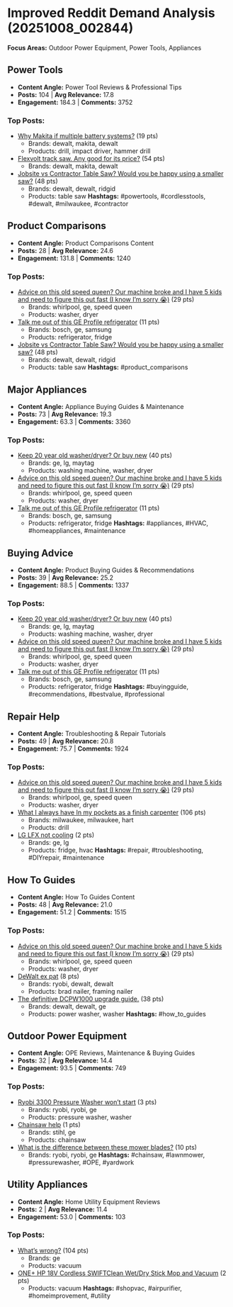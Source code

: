 # Improved Reddit Demand Analysis (20251008_002844)

**Focus Areas:** Outdoor Power Equipment, Power Tools, Appliances

## Power Tools
- **Content Angle:** Power Tool Reviews & Professional Tips
- **Posts:** 104 | **Avg Relevance:** 17.8
- **Engagement:** 184.3 | **Comments:** 3752
### Top Posts:
- [Why Makita if multiple battery systems?](https://reddit.com/r/Makita/comments/1nx1e8k/why_makita_if_multiple_battery_systems/) (19 pts)
  - Brands: dewalt, makita, dewalt
  - Products: drill, impact driver, hammer drill
- [Flexvolt track saw. Any good for its price?](https://reddit.com/r/Dewalt/comments/1nvgutw/flexvolt_track_saw_any_good_for_its_price/) (54 pts)
  - Brands: dewalt, makita, dewalt
- [Jobsite vs Contractor Table Saw? Would you be happy using a smaller saw?](https://reddit.com/r/DIY/comments/1nwpxi1/jobsite_vs_contractor_table_saw_would_you_be/) (48 pts)
  - Brands: dewalt, dewalt, ridgid
  - Products: table saw
**Hashtags:** #powertools, #cordlesstools, #dewalt, #milwaukee, #contractor

## Product Comparisons
- **Content Angle:** Product Comparisons Content
- **Posts:** 28 | **Avg Relevance:** 24.6
- **Engagement:** 131.8 | **Comments:** 1240
### Top Posts:
- [Advice on this old speed queen? Our machine broke and I have 5 kids and need to figure this out fast (I know I’m sorry 😭)](https://reddit.com/r/Appliances/comments/1nz0bp4/advice_on_this_old_speed_queen_our_machine_broke/) (29 pts)
  - Brands: whirlpool, ge, speed queen
  - Products: washer, dryer
- [Talk me out of this GE Profile refrigerator](https://reddit.com/r/Appliances/comments/1nwdn9j/talk_me_out_of_this_ge_profile_refrigerator/) (11 pts)
  - Brands: bosch, ge, samsung
  - Products: refrigerator, fridge
- [Jobsite vs Contractor Table Saw? Would you be happy using a smaller saw?](https://reddit.com/r/DIY/comments/1nwpxi1/jobsite_vs_contractor_table_saw_would_you_be/) (48 pts)
  - Brands: dewalt, dewalt, ridgid
  - Products: table saw
**Hashtags:** #product_comparisons

## Major Appliances
- **Content Angle:** Appliance Buying Guides & Maintenance
- **Posts:** 73 | **Avg Relevance:** 19.3
- **Engagement:** 63.3 | **Comments:** 3360
### Top Posts:
- [Keep 20 year old washer/dryer? Or buy new](https://reddit.com/r/Appliances/comments/1nx9cgj/keep_20_year_old_washerdryer_or_buy_new/) (40 pts)
  - Brands: ge, lg, maytag
  - Products: washing machine, washer, dryer
- [Advice on this old speed queen? Our machine broke and I have 5 kids and need to figure this out fast (I know I’m sorry 😭)](https://reddit.com/r/Appliances/comments/1nz0bp4/advice_on_this_old_speed_queen_our_machine_broke/) (29 pts)
  - Brands: whirlpool, ge, speed queen
  - Products: washer, dryer
- [Talk me out of this GE Profile refrigerator](https://reddit.com/r/Appliances/comments/1nwdn9j/talk_me_out_of_this_ge_profile_refrigerator/) (11 pts)
  - Brands: bosch, ge, samsung
  - Products: refrigerator, fridge
**Hashtags:** #appliances, #HVAC, #homeappliances, #maintenance

## Buying Advice
- **Content Angle:** Product Buying Guides & Recommendations
- **Posts:** 39 | **Avg Relevance:** 25.2
- **Engagement:** 88.5 | **Comments:** 1337
### Top Posts:
- [Keep 20 year old washer/dryer? Or buy new](https://reddit.com/r/Appliances/comments/1nx9cgj/keep_20_year_old_washerdryer_or_buy_new/) (40 pts)
  - Brands: ge, lg, maytag
  - Products: washing machine, washer, dryer
- [Advice on this old speed queen? Our machine broke and I have 5 kids and need to figure this out fast (I know I’m sorry 😭)](https://reddit.com/r/Appliances/comments/1nz0bp4/advice_on_this_old_speed_queen_our_machine_broke/) (29 pts)
  - Brands: whirlpool, ge, speed queen
  - Products: washer, dryer
- [Talk me out of this GE Profile refrigerator](https://reddit.com/r/Appliances/comments/1nwdn9j/talk_me_out_of_this_ge_profile_refrigerator/) (11 pts)
  - Brands: bosch, ge, samsung
  - Products: refrigerator, fridge
**Hashtags:** #buyingguide, #recommendations, #bestvalue, #professional

## Repair Help
- **Content Angle:** Troubleshooting & Repair Tutorials
- **Posts:** 49 | **Avg Relevance:** 20.8
- **Engagement:** 75.7 | **Comments:** 1924
### Top Posts:
- [Advice on this old speed queen? Our machine broke and I have 5 kids and need to figure this out fast (I know I’m sorry 😭)](https://reddit.com/r/Appliances/comments/1nz0bp4/advice_on_this_old_speed_queen_our_machine_broke/) (29 pts)
  - Brands: whirlpool, ge, speed queen
  - Products: washer, dryer
- [What I always have In my pockets as a finish carpenter](https://reddit.com/r/Tools/comments/1o0tikt/what_i_always_have_in_my_pockets_as_a_finish/) (106 pts)
  - Brands: milwaukee, milwaukee, hart
  - Products: drill
- [LG LFX not cooling](https://reddit.com/r/appliancerepair/comments/1nyntck/lg_lfx_not_cooling/) (2 pts)
  - Brands: ge, lg
  - Products: fridge, hvac
**Hashtags:** #repair, #troubleshooting, #DIYrepair, #maintenance

## How To Guides
- **Content Angle:** How To Guides Content
- **Posts:** 48 | **Avg Relevance:** 21.0
- **Engagement:** 51.2 | **Comments:** 1515
### Top Posts:
- [Advice on this old speed queen? Our machine broke and I have 5 kids and need to figure this out fast (I know I’m sorry 😭)](https://reddit.com/r/Appliances/comments/1nz0bp4/advice_on_this_old_speed_queen_our_machine_broke/) (29 pts)
  - Brands: whirlpool, ge, speed queen
  - Products: washer, dryer
- [DeWalt ex pat](https://reddit.com/r/ryobi/comments/1nxgqok/dewalt_ex_pat/) (8 pts)
  - Brands: ryobi, dewalt, dewalt
  - Products: brad nailer, framing nailer
- [The definitive DCPW1000 upgrade guide.](https://reddit.com/r/Dewalt/comments/1o0vypx/the_definitive_dcpw1000_upgrade_guide/) (38 pts)
  - Brands: dewalt, dewalt, ge
  - Products: power washer, washer
**Hashtags:** #how_to_guides

## Outdoor Power Equipment
- **Content Angle:** OPE Reviews, Maintenance & Buying Guides
- **Posts:** 32 | **Avg Relevance:** 14.4
- **Engagement:** 93.5 | **Comments:** 749
### Top Posts:
- [Ryobi 3300 Pressure Washer won’t start](https://reddit.com/r/ryobi/comments/1nvm6w0/ryobi_3300_pressure_washer_wont_start/) (3 pts)
  - Brands: ryobi, ryobi, ge
  - Products: pressure washer, washer
- [Chainsaw help](https://reddit.com/r/Chainsaw/comments/1nzv0xy/chainsaw_help/) (1 pts)
  - Brands: stihl, ge
  - Products: chainsaw
- [What is the difference between these mower blades?](https://reddit.com/r/ryobi/comments/1nyas48/what_is_the_difference_between_these_mower_blades/) (10 pts)
  - Brands: ryobi, ryobi, ge
**Hashtags:** #chainsaw, #lawnmower, #pressurewasher, #OPE, #yardwork

## Utility Appliances
- **Content Angle:** Home Utility Equipment Reviews
- **Posts:** 2 | **Avg Relevance:** 11.4
- **Engagement:** 53.0 | **Comments:** 103
### Top Posts:
- [What’s wrong?](https://reddit.com/r/HVAC/comments/1nwk3ob/whats_wrong/) (104 pts)
  - Brands: ge
  - Products: vacuum
- [ONE+ HP 18V Cordless SWIFTClean Wet/Dry Stick Mop and Vacuum](https://reddit.com/r/ryobi/comments/1nvtl2t/one_hp_18v_cordless_swiftclean_wetdry_stick_mop/) (2 pts)
  - Products: vacuum
**Hashtags:** #shopvac, #airpurifier, #homeimprovement, #utility
